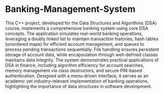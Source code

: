 # Banking-Management-System
This C++ project, developed for the Data Structures and Algorithms (DSA) course, implements a comprehensive banking system using core DSA concepts. The application simulates real-world banking operations, leveraging a doubly linked list to maintain transaction histories, hash tables (unordered maps) for efficient account management, and queues to process pending transactions sequentially. File handling ensures persistent storage of account data, while encapsulation through well-defined classes maintains data integrity. The system demonstrates practical applications of DSA in finance, including algorithm efficiency for account searches, memory management via class destructors, and secure PIN-based authentication. Designed with a menu-driven interface, it serves as an academic yet industry-relevant implementation of banking operations, highlighting the importance of data structures in software development.

